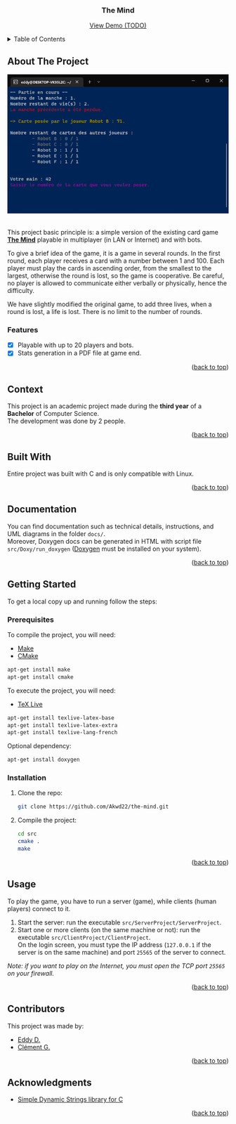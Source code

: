 <div id="top"></div>

<!-- PROJECT LOGO -->
<br />
<div align="center">
  <h3 align="center">The Mind</h3>
  <p align="center">
    <a href="#">View Demo (TODO)</a>
  </p>
</div>

<!-- TABLE OF CONTENTS -->
<details>
  <summary>Table of Contents</summary>
  <ol>
    <li><a href="#about-the-project">About The Project</a></li>
    <li><a href="#context">Context</a></li>
    <li><a href="#built-with">Built With</a></li>
    <li><a href="#documentation">Documentation</a></li>
    <li><a href="#getting-started">Getting Started</a></li>
    <li><a href="#usage">Usage</a></li>
    <li><a href="#contributors">Contributors</a></li>
    <li><a href="#acknowledgments">Acknowledgments</a></li>
  </ol>
</details>

<!-- ABOUT THE PROJECT -->
## About The Project

<div align="center">
  <img src="project-image.png">
</div>
<br />

This project basic principle is: a simple version of the existing card game **[The Mind](https://boardgamegeek.com/boardgame/244992/mind)** playable in multiplayer (in LAN or Internet) and with bots.

To give a brief idea of the game, it is a game in several rounds. In the first round, each player receives a card with a number between 1 and 100. Each player must play the cards in ascending order, from the smallest to the largest, otherwise the round is lost, so the game is cooperative. Be careful, no player is allowed to communicate either verbally or physically, hence the difficulty.

We have slightly modified the original game, to add three lives, when a round is lost, a life is lost. There is no limit to the number of rounds.

### Features

- [x] Playable with up to 20 players and bots.
- [x] Stats generation in a PDF file at game end.

<p align="right">(<a href="#top">back to top</a>)</p>

<!-- CONTEXT -->
## Context

This project is an academic project made during the **third year** of a **Bachelor** of Computer Science.  
The development was done by 2 people.

<p align="right">(<a href="#top">back to top</a>)</p>

<!-- BUILT WITH -->
## Built With

Entire project was built with C and is only compatible with Linux.

<p align="right">(<a href="#top">back to top</a>)</p>

<!-- DOCUMENTATION -->
## Documentation

You can find documentation such as technical details, instructions, and UML diagrams in the folder `docs/`.  
Moreover, Doxygen docs can be generated in HTML with script file `src/Doxy/run_doxygen` ([Doxygen](https://doxygen.nl/) must be installed on your system).

<p align="right">(<a href="#top">back to top</a>)</p>

<!-- GETTING STARTED -->
## Getting Started

To get a local copy up and running follow the steps:

### Prerequisites

To compile the project, you will need:
* [Make](https://en.wikipedia.org/wiki/Make_(software))
* [CMake](https://cmake.org/)
```sh
apt-get install make
apt-get install cmake
```

To execute the project, you will need:
* [TeX Live](https://www.tug.org/texlive/)
```sh
apt-get install texlive-latex-base
apt-get install texlive-latex-extra
apt-get install texlive-lang-french
```

Optional dependency:
```sh
apt-get install doxygen
```

### Installation

1. Clone the repo:
   ```sh
   git clone https://github.com/Akwd22/the-mind.git
   ```
2. Compile the project:
   ```sh
   cd src
   cmake .
   make
   ```

<p align="right">(<a href="#top">back to top</a>)</p>

<!-- USAGE EXAMPLES -->
## Usage

To play the game, you have to run a server (game), while clients (human players) connect to it.

1. Start the server: run the executable `src/ServerProject/ServerProject`.  
2. Start one or more clients (on the same machine or not): run the executable `src/ClientProject/ClientProject`.  
   On the login screen, you must type the IP address (`127.0.0.1` if the server is on the same machine) and port `25565` of the server to connect.

*Note: if you want to play on the Internet, you must open the TCP port `25565` on your firewall.*

<p align="right">(<a href="#top">back to top</a>)</p>

<!-- Contributors -->
## Contributors

This project was made by:
- [Eddy D.](https://github.com/Akwd22)
- [Clément G.](https://github.com/Zoreph22)

<p align="right">(<a href="#top">back to top</a>)</p>

<!-- ACKNOWLEDGMENTS -->
## Acknowledgments

* [Simple Dynamic Strings library for C](https://github.com/antirez/sds)

<p align="right">(<a href="#top">back to top</a>)</p>
